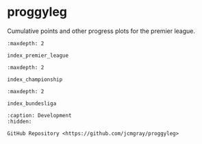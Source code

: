 # proggyleg

Cumulative points and other progress plots for the premier league.

```{toctree}
:maxdepth: 2

index_premier_league
```

```{toctree}
:maxdepth: 2

index_championship
```

```{toctree}
:maxdepth: 2

index_bundesliga
```

```{toctree}
:caption: Development
:hidden:

GitHub Repository <https://github.com/jcmgray/proggyleg>
```
